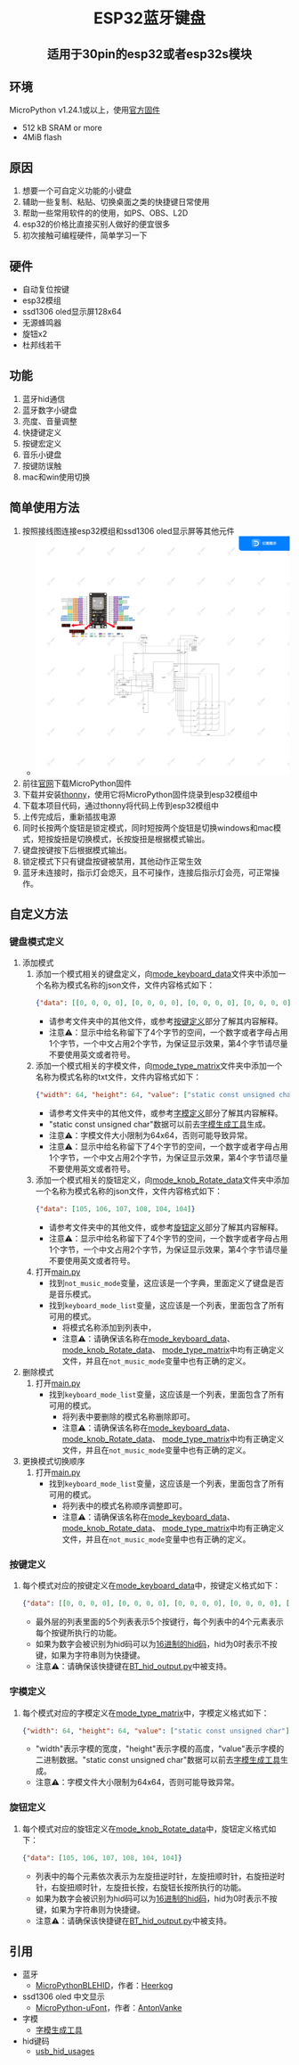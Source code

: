 <h1 align="center">ESP32蓝牙键盘</h1>
<h2 align="center">适用于30pin的esp32或者esp32s模块</h2>

## 环境
MicroPython v1.24.1或以上，使用[官方固件](https://micropython.org/download/ESP32_GENERIC/)
- 512 kB SRAM or more
- 4MiB flash

## 原因
1. 想要一个可自定义功能的小键盘
2. 辅助一些复制、粘贴、切换桌面之类的快捷键日常使用
3. 帮助一些常用软件的的使用，如PS、OBS、L2D
4. esp32的价格比直接买别人做好的便宜很多
5. 初次接触可编程硬件，简单学习一下

## 硬件
- 自动复位按键
- esp32模组
- ssd1306 oled显示屏128x64
- 无源蜂鸣器
- 旋钮x2
- 杜邦线若干

## 功能
1. 蓝牙hid通信
2. 蓝牙数字小键盘
3. 亮度、音量调整
4. 快捷键定义
5. 按键宏定义
6. 音乐小键盘
7. 按键防误触
8. mac和win使用切换

## 简单使用方法
1. 按照接线图连接esp32模组和ssd1306 oled显示屏等其他元件
   - ![wiring_diagram.svg](wiring_diagram.svg)
2. 前往[官网](https://micropython.org/download/ESP32_GENERIC/)下载MicroPython固件
3. 下载并安装[thonny](https://thonny.org/)，使用它将MicroPython固件烧录到esp32模组中
4. 下载本项目代码，通过thonny将代码上传到esp32模组中
5. 上传完成后，重新插拔电源
6. 同时长按两个旋钮是锁定模式，同时短按两个旋钮是切换windows和mac模式，短按旋扭是切换模式，长按旋扭是根据模式输出。
7. 键盘按键按下后根据模式输出。
8. 锁定模式下只有键盘按键被禁用，其他动作正常生效
9. 蓝牙未连接时，指示灯会熄灭，且不可操作，连接后指示灯会亮，可正常操作。

## 自定义方法
### 键盘模式定义
1. 添加模式
   1. 添加一个模式相关的键盘定义，向[mode_keyboard_data](BTkeyboard%2Fmode_keyboard_data)文件夹中添加一个名称为模式名称的json文件，文件内容格式如下：
       ```json
       {"data": [[0, 0, 0, 0], [0, 0, 0, 0], [0, 0, 0, 0], [0, 0, 0, 0], [0, 0, 0, 0]]}
       ```
      - 请参考文件夹中的其他文件，或参考[按键定义](#按键定义)部分了解其内容解释。
      - 注意⚠️：显示中给名称留下了4个字节的空间，一个数字或者字母占用1个字节，一个中文占用2个字节，为保证显示效果，第4个字节请尽量不要使用英文或者符号。
   2. 添加一个模式相关的字模文件，向[mode_type_matrix](BTkeyboard%2Fmode_type_matrix)文件夹中添加一个名称为模式名称的txt文件，文件内容格式如下：
      ```json
      {"width": 64, "height": 64, "value": ["static const unsigned char"]}
      ```
      - 请参考文件夹中的其他文件，或参考[字模定义](#字模定义)部分了解其内容解释。
      - "static const unsigned char"数据可以前去[字模生成工具](https://www.zhetao.com/fontarray.html)生成。
      - 注意⚠️：字模文件大小限制为64x64，否则可能导致异常。
      - 注意⚠️：显示中给名称留下了4个字节的空间，一个数字或者字母占用1个字节，一个中文占用2个字节，为保证显示效果，第4个字节请尽量不要使用英文或者符号。
   3. 添加一个模式相关的旋钮定义，向[mode_knob_Rotate_data](BTkeyboard%2Fmode_knob_Rotate_data)文件夹中添加一个名称为模式名称的json文件，文件内容格式如下：
      ```json
      {"data": [105, 106, 107, 108, 104, 104]}
      ```
      - 请参考文件夹中的其他文件，或参考[旋钮定义](#旋钮定义)部分了解其内容解释。
      - 注意⚠️：显示中给名称留下了4个字节的空间，一个数字或者字母占用1个字节，一个中文占用2个字节，为保证显示效果，第4个字节请尽量不要使用英文或者符号。
   4. 打开[main.py](main.py)
      - 找到`not_music_mode`变量，这应该是一个字典，里面定义了键盘是否是音乐模式。
      - 找到`keyboard_mode_list`变量，这应该是一个列表，里面包含了所有可用的模式。
        - 将模式名称添加到列表中，
        - 注意⚠️：请确保该名称在[mode_keyboard_data](BTkeyboard%2Fmode_keyboard_data)、
        [mode_knob_Rotate_data](BTkeyboard%2Fmode_knob_Rotate_data)、
        [mode_type_matrix](BTkeyboard%2Fmode_type_matrix)中均有正确定义文件，并且在`not_music_mode`变量中也有正确的定义。
2. 删除模式
   1. 打开[main.py](main.py)
      - 找到`keyboard_mode_list`变量，这应该是一个列表，里面包含了所有可用的模式。
        - 将列表中要删除的模式名称删除即可。
        - 注意⚠️：请确保该名称在[mode_keyboard_data](BTkeyboard%2Fmode_keyboard_data)、
        [mode_knob_Rotate_data](BTkeyboard%2Fmode_knob_Rotate_data)、
        [mode_type_matrix](BTkeyboard%2Fmode_type_matrix)中均有正确定义文件，并且在`not_music_mode`变量中也有正确的定义。
3. 更换模式切换顺序
   1. 打开[main.py](main.py)
      - 找到`keyboard_mode_list`变量，这应该是一个列表，里面包含了所有可用的模式。
        - 将列表中的模式名称顺序调整即可。
        - 注意⚠️：请确保该名称在[mode_keyboard_data](BTkeyboard%2Fmode_keyboard_data)、
        [mode_knob_Rotate_data](BTkeyboard%2Fmode_knob_Rotate_data)、
        [mode_type_matrix](BTkeyboard%2Fmode_type_matrix)中均有正确定义文件，并且在`not_music_mode`变量中也有正确的定义。
### 按键定义
1. 每个模式对应的按键定义在[mode_keyboard_data](BTkeyboard%2Fmode_keyboard_data)中，按键定义格式如下：
   ```json
   {"data": [[0, 0, 0, 0], [0, 0, 0, 0], [0, 0, 0, 0], [0, 0, 0, 0], [0, 0, 0, 0]]}
   ```
   - 最外层的列表里面的5个列表表示5个按键行，每个列表中的4个元素表示每个按键所执行的功能。
   - 如果为数字会被识别为hid码可以为[16进制的hid码](https://www.freebsddiary.org/APC/usb_hid_usages)，hid为0时表示不按键，如果为字符串则为快捷键。
   - 注意⚠️：请确保该快捷键在[BT_hid_output.py](BTkeyboard%2FBT_hid_output.py)中被支持。
### 字模定义
1. 每个模式对应的字模定义在[mode_type_matrix](BTkeyboard%2Fmode_type_matrix)中，字模定义格式如下：
   ```json
   {"width": 64, "height": 64, "value": ["static const unsigned char"]}
   ```
   - "width"表示字模的宽度，"height"表示字模的高度，"value"表示字模的二进制数据。"static const unsigned char"数据可以前去[字模生成工具](https://www.zhetao.com/fontarray.html)生成。
   - 注意⚠️：字模文件大小限制为64x64，否则可能导致异常。
### 旋钮定义
1. 每个模式对应的旋钮定义在[mode_knob_Rotate_data](BTkeyboard%2Fmode_knob_Rotate_data)中，旋钮定义格式如下：
   ```json
   {"data": [105, 106, 107, 108, 104, 104]}
   ```
   - 列表中的每个元素依次表示为左旋扭逆时针，左旋扭顺时针，右旋扭逆时针，右旋扭顺时针，左旋扭长按，右旋钮长按所执行的功能。
   - 如果为数字会被识别为hid码可以为[16进制的hid码](https://www.freebsddiary.org/APC/usb_hid_usages)，hid为0时表示不按键，如果为字符串则为快捷键。
   - 注意⚠️：请确保该快捷键在[BT_hid_output.py](BTkeyboard%2FBT_hid_output.py)中被支持。
## 引用
- 蓝牙
  - [MicroPythonBLEHID](https://github.com/Heerkog/MicroPythonBLEHID)，作者：[Heerkog](https://github.com/Heerkog)
- ssd1306 oled 中文显示
  - [MicroPython-uFont](https://github.com/AntonVanke/MicroPython-uFont)，作者：[AntonVanke](https://github.com/AntonVanke)
- 字模
  - [字模生成工具](https://www.zhetao.com/fontarray.html)
- hid键码
  - [usb_hid_usages](https://www.freebsddiary.org/APC/usb_hid_usages)